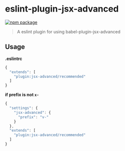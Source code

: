 # eslint-plugin-jsx-advanced

[![npm package](https://nodei.co/npm/eslint-plugin-jsx-advanced.png?downloads=true&downloadRank=true&stars=true)](https://www.npmjs.com/package/eslint-plugin-jsx-advanced)

> A eslint plugin for using babel-plugin-jsx-advanced

## Usage

**.eslintrc**

```js
{
  "extends": [
    "plugin:jsx-advanced/recommended"
  ]
}
```

**if prefix is not `x-`**

```js
{
  "settings": {
    "jsx-advanced": {
      "prefix": "v-"
    }
  },
  "extends": [
    "plugin:jsx-advanced/recommended"
  ]
}
```